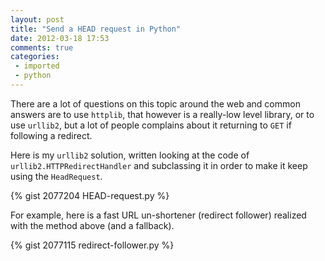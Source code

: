 ```yaml
---
layout: post
title: "Send a HEAD request in Python"
date: 2012-03-18 17:53
comments: true
categories: 
 - imported
 - python
---
```


There are a lot of questions on this topic around the web and common answers are to use `httplib`, that however is a really-low level library, or to use `urllib2`, but a lot of people complains about it returning to `GET` if following a redirect.

Here is my `urllib2` solution, written looking at the code of `urllib2.HTTPRedirectHandler` and subclassing it in order to make it keep using the `HeadRequest`.

{% gist 2077204 HEAD-request.py %}

For example, here is a fast URL un-shortener (redirect follower) realized with the method above (and a fallback).

{% gist 2077115 redirect-follower.py %}
